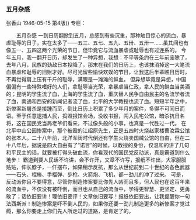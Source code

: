 ### 五月杂感
张香山
1946-05-15
第4版()
专栏：

　　五月杂感
    一到日历翻掀到五月，总感到有些沉重，那种触目惊心的流血，暴虐耻辱的日子，实在太多了——五三、五七、五九、五卅、五卅一……虽其间也有像五一、五四这两个光荣的节日，但毕竟它与流血暴虐或耻辱也有过连系的。
    今年五月，我一翻开日历，却发生了一种异想，我想：不平等条约在三年前废除了，去年八月，民族的劲敌日本投降了，那末在我们的日历上，也该抹消掉这一大笔流血暴虐和耻辱的旧账才好。尽可光留些愉快欢娱的节日，让我这后半辈瞧日历时，不再觉得肩上压有千斤的耻辱，满眼是一滩滩的鲜血。
    但异想毕竟是异想，中国偏偏有一些特殊嗜好的人们，拿耻辱当光荣，拿暴虐当仁政，拿人民的鲜血当美酒的；昆明的学生流了血，上海的学生流了血，重庆替人民争自由民主的名流学者流了血，南通和西安的新闻记者流了血，北平的大学教授也流了血。短短半年之中，新惨案新屠杀是接踵而至，倒比日历上积累了多少年月的案件，多得不可同日而语。至于任意逮捕人民，捣毁报馆会场，没收书报，闯入民宅公馆，暗杀抗日名将，这在国民党当局老爷们看来，不过像头般的小事，也真是一代胜过一代。
    在北平中山公园惨案中，那个被殴的江绍原先生，正是五四时火烧赵家楼曹汝霖公馆的张本人。二十八年前，北洋军阀时代倒还有学生火烧卖国贼公馆的自由，但在二十八年后，据说是四大自由有了“诺言”的时候，以教授的身份，仅温和的讲了几句和平民主的话，就要被打得头破血流，你看现代的国民党反动派，真是霸道到什么地步！
    霸道到要人民话不许讲，会不许开，文章不许写，报纸不许出，大家服服贴贴，伸长脖子，一仟摆布，如果稍示反抗，那么从世纪前到二十世纪的各色武器——石头、棍棒、手榴弹、步枪、火箭炮、飞机，都一劲儿的冲了过来。
    可是，反动派你且不要得意，尽管你制造惨案要比你先人凶而且多，但人民也在这百年来的流血中，不仅没有被吓倒，而且也从自己的流血中，学得更智慧、更坚定、更勇敢了；话依旧要讲！理依旧要评！文章依旧要写！报纸依旧要出，让我提醒你一句法西斯派！制造惨案是吓不倒人民的，如果你还要一劲儿制造更多的新惨案才觉过瘾，那么你要走上你们先人所走过的道路，是肯定了的。
